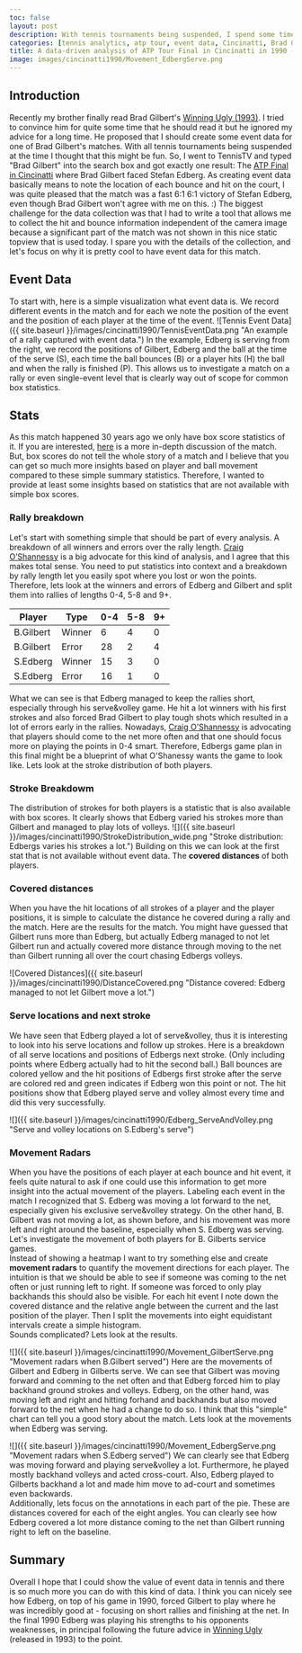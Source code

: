 ```yaml
---
toc: false
layout: post
description: With tennis tournaments being suspended, I spend some time to create event data for a historical match - the ATP final in Cincinatti where Brad Gilbert faced Stefan Edberg. Here are some stats about the match you may have not seen before.
categories: [tennis analytics, atp tour, event data, Cincinatti, Brad Gilbert, Stefan Edberg]
title: A data-driven analysis of ATP Tour Final in Cincinatti in 1990 - Brad Gilbert vs. Stefan Edberg
image: images/cincinatti1990/Movement_EdbergServe.png
---
```

## Introduction
Recently my brother finally read Brad Gilbert's [Winning Ugly (1993)](https://www.amazon.com/Winning-Ugly-Mental-Warfare-Tennis-Lessons/dp/067188400X/). I tried to convince him for quite some time that he should read it but he ignored my advice for a long time. He proposed that I should create some event data for one of Brad Gilbert's matches. With all tennis tournaments being suspended at the time I thought that this might be fun. So, I went to TennisTV and typed "Brad Gilbert" into the search box and got exactly one result: The [ATP Final in Cincinatti](https://en.wikipedia.org/wiki/1990_Thriftway_ATP_Championships_%E2%80%93_Singles) where Brad Gilbert faced Stefan Edberg. As creating event data basically means to note the location of each bounce and hit on the court, I was quite pleased that the match was a fast 6:1 6:1 victory of Stefan Edberg, even though Brad Gilbert won't agree with me on this. :) 
The biggest challenge for the data collection was that I had to write a tool that allows me to collect the hit and bounce information independent of the camera image because a significant part of the match was not shown in this nice static topview that is used today. I spare you with the details of the collection, and let's focus on why it is pretty cool to have event data for this match.

## Event Data
To start with, here is a simple visualization what event data is. We record different events in the match and for each we note the position of the event and the position of each player at the time of the event. 
![Tennis Event Data]({{ site.baseurl }}/images/cincinatti1990/TennisEventData.png "An example of a rally captured with event data.")
In the example, Edberg is serving from the right, we record the positions of Gilbert, Edberg and the ball at the time of the serve (S), each time the ball bounces (B) or a player hits (H) the ball and when the rally is finished (P). This allows us to investigate a match on a rally or even single-event level that is clearly way out of scope for common box statistics.

## Stats
As this match happened 30 years ago we only have box score statistics of it. If you are interested, [here](https://tt.tennis-warehouse.com/index.php?threads/match-stats-report-edberg-vs-gilbert-cincinnati-final-1990.646293/) is a more in-depth discussion of the match.
But, box scores do not tell the whole story of a match and I believe that you can get so much more insights based on player and ball movement compared to these simple summary statistics. Therefore, I wanted to provide at least some insights based on statistics that are not available with simple box scores.

### Rally breakdown
Let's start with something simple that should be part of every analysis. A breakdown of all winners and errors over the rally length.
[Craig O’Shannessy](https://www.braingametennis.com/) is a big advocate for this kind of analysis, and I agree that this makes total sense. You need to put statistics into context and a breakdown by rally length let you easily spot where you lost or won the points.
Therefore, lets look at the winners and errors of Edberg and Gilbert and split them into rallies of lengths 0-4, 5-8 and 9+.  
  
| Player | Type  | 0-4 | 5-8 | 9+ |
|---|---|---|---|---|
| B.Gilbert | Winner  | 6  | 4  | 0  |
| B.Gilbert | Error  | 28  | 2  | 4  |
| S.Edberg | Winner | 15 | 3  | 0  | 
| S.Edberg | Error | 16 | 1  | 0  |
  
  
What we can see is that Edberg managed to keep the rallies short, especially through his serve&volley game. He hit a lot winners with his first strokes and also forced Brad Gilbert to play tough shots which resulted in a lot of errors early in the rallies.
Nowadays, [Craig O’Shannessy](https://www.braingametennis.com/) is advocating that players should come to the net more often and that one should focus more on playing the points in 0-4 smart. Therefore, Edbergs game plan in this final might be a blueprint of what O'Shanessy wants the game to look like. Lets look at the stroke distribution of both players.

### Stroke Breakdowm
The distribution of strokes for both players is a statistic that is also available with box scores. It clearly shows that Edberg varied his strokes more than Gilbert and managed to play lots of volleys.
![]({{ site.baseurl }}/images/cincinatti1990/StrokeDistribution_wide.png "Stroke distribution: Edbergs varies his strokes a lot.")
Building on this we can look at the first stat that is not available without event data. The **covered distances** of both players.

### Covered distances
When you have the hit locations of all strokes of a player and the player positions, it is simple to calculate the distance he covered during a rally and the match. Here are the results for the match. You might have guessed that Gilbert runs more than Edberg, but actually Edberg managed to not let Gilbert run and actually covered more distance through moving to the net than Gilbert running all over the court chasing Edbergs volleys.

![Covered Distances]({{ site.baseurl }}/images/cincinatti1990/DistanceCovered.png "Distance covered: Edberg managed to not let Gilbert move a lot.")


### Serve locations and next stroke
We have seen that Edberg played a lot of serve&volley, thus it is interesting to look into his serve locations and follow up strokes.
Here is a breakdown of all serve locations and positions of Edbergs next stroke. (Only including points where Edberg actually had to hit the second ball.) Ball bounces are colored yellow and the hit positions of Edbergs first stroke after the serve are colored red and green indicates if Edberg won this point or not. The hit positions show that Edberg played serve and volley almost every time and did this very successfully.

![]({{ site.baseurl }}/images/cincinatti1990/Edberg_ServeAndVolley.png "Serve and volley locations on S.Edberg's serve")


### Movement Radars
When you have the positions of each player at each bounce and hit event, it feels quite natural to ask if one could use this information to get more insight into the actual movement of the players. Labeling each event in the match I recognized that S. Edberg was moving a lot forward to the net, especially given his exclusive serve&volley strategy. On the other hand, B. Gilbert was not moving a lot, as shown before, and his movement was more left and right around the baseline, especially when S. Edberg was serving.
Let's investigate the movement of both players for B. Gilberts service games.  
Instead of showing a heatmap I want to try something else and create **movement radars** to quantify the movement directions for each player. The intuition is that we should be able to see if someone was coming to the net often or just running left to right. If someone was forced to only play backhands this should also be visible. For each hit event I note down the covered distance and the relative angle between the current and the last position of the player. Then I split the movements into eight equidistant intervals create a simple histogram.  
Sounds complicated? Lets look at the results.

![]({{ site.baseurl }}/images/cincinatti1990/Movement_GilbertServe.png "Movement radars when B.Gilbert served")
Here are the movements of Gilbert and Edberg in Gilberts serve. We can see that Gilbert was moving forward and comming to the net often and that Edberg forced him to play backhand ground strokes and volleys. Edberg, on the other hand, was moving left and right and hitting forhand and backhands but also moved forward to the net when he had a change to do so. I think that this "simple" chart can tell you a good story about the match. Lets look at the movements when Edberg was serving.


![]({{ site.baseurl }}/images/cincinatti1990/Movement_EdbergServe.png "Movement radars when S.Edberg served")
We can clearly see that Edberg was moving forward and playing serve&volley a lot. Furthermore, he played mostly backhand volleys and acted cross-court. Also, Edberg played to Gilberts backhand a lot and made him move to ad-court and sometimes even backwards.  
Additionally, lets focus on the annotations in each part of the pie. These are distances covered for each of the eight angles. You can clearly see how Edberg covered a lot more distance coming to the net than Gilbert running right to left on the baseline.


## Summary
Overall I hope that I could show the value of event data in tennis and there is so much more you can do with this kind of data. I think you can nicely see how Edberg, on top of his game in 1990, forced Gilbert to play where he was incredibly good at - focusing on short rallies and finishing at the net. In the final 1990 Edberg was playing his strengths to his opponents weaknesses, in principal following the future advice in [Winning Ugly](https://www.amazon.com/Winning-Ugly-Mental-Warfare-Tennis-Lessons/dp/067188400X/) (released in 1993) to the point.

